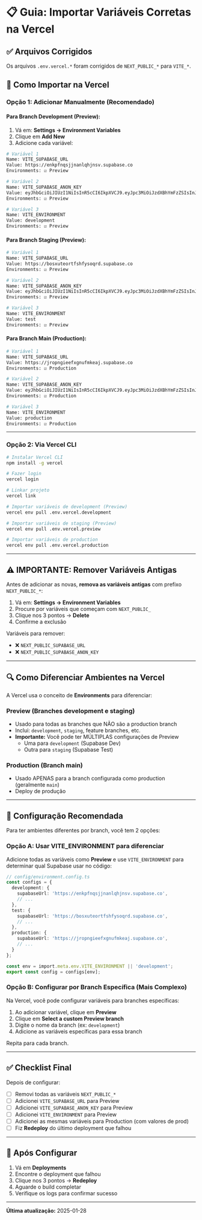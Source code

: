 # 📋 Guia: Importar Variáveis Corretas na Vercel

## ✅ Arquivos Corrigidos

Os arquivos `.env.vercel.*` foram corrigidos de `NEXT_PUBLIC_*` para `VITE_*`.

## 🎯 Como Importar na Vercel

### Opção 1: Adicionar Manualmente (Recomendado)

#### Para Branch Development (Preview):

1. Vá em: **Settings → Environment Variables**
2. Clique em **Add New**
3. Adicione cada variável:

```bash
# Variável 1
Name: VITE_SUPABASE_URL
Value: https://enkpfnqsjjnanlqhjnsv.supabase.co
Environments: ☑️ Preview

# Variável 2
Name: VITE_SUPABASE_ANON_KEY
Value: eyJhbGciOiJIUzI1NiIsInR5cCI6IkpXVCJ9.eyJpc3MiOiJzdXBhYmFzZSIsInJlZiI6ImVua3BmbnFzampuYW5scWhqbnN2Iiwicm9sZSI6ImFub24iLCJpYXQiOjE3NjA1NjcyODAsImV4cCI6MjA3NjE0MzI4MH0.WwYOmV_jXBsrZ74GWw9xuSzRC1vf1k39DAHjY1EI1hE
Environments: ☑️ Preview

# Variável 3
Name: VITE_ENVIRONMENT
Value: development
Environments: ☑️ Preview
```

#### Para Branch Staging (Preview):

```bash
# Variável 1
Name: VITE_SUPABASE_URL
Value: https://bosxuteortfshfysoqrd.supabase.co
Environments: ☑️ Preview

# Variável 2
Name: VITE_SUPABASE_ANON_KEY
Value: eyJhbGciOiJIUzI1NiIsInR5cCI6IkpXVCJ9.eyJpc3MiOiJzdXBhYmFzZSIsInJlZiI6ImJvc3h1dGVvcnRmc2hmeXNvcXJkIiwicm9sZSI6ImFub24iLCJpYXQiOjE3NjA0ODk4MzQsImV4cCI6MjA3NjA2NTgzNH0.-y6cd1ZIfqhtnr12Cf1Fx9guC_1EMtxfHKvwiGV4z2w
Environments: ☑️ Preview

# Variável 3
Name: VITE_ENVIRONMENT
Value: test
Environments: ☑️ Preview
```

#### Para Branch Main (Production):

```bash
# Variável 1
Name: VITE_SUPABASE_URL
Value: https://jropngieefxgnufmkeaj.supabase.co
Environments: ☑️ Production

# Variável 2
Name: VITE_SUPABASE_ANON_KEY
Value: eyJhbGciOiJIUzI1NiIsInR5cCI6IkpXVCJ9.eyJpc3MiOiJzdXBhYmFzZSIsInJlZiI6Impyb3BuZ2llZWZ4Z251Zm1rZWFqIiwicm9sZSI6ImFub24iLCJpYXQiOjE3NjE1MjkyNzAsImV4cCI6MjA3NzEwNTI3MH0.7dFi7kNVRxOla1HycbRZwWvhDfgFQuZoyz_kJBaxF4E
Environments: ☑️ Production

# Variável 3
Name: VITE_ENVIRONMENT
Value: production
Environments: ☑️ Production
```

---

### Opção 2: Via Vercel CLI

```bash
# Instalar Vercel CLI
npm install -g vercel

# Fazer login
vercel login

# Linkar projeto
vercel link

# Importar variáveis de development (Preview)
vercel env pull .env.vercel.development

# Importar variáveis de staging (Preview)
vercel env pull .env.vercel.preview

# Importar variáveis de production
vercel env pull .env.vercel.production
```

---

## ⚠️ IMPORTANTE: Remover Variáveis Antigas

Antes de adicionar as novas, **remova as variáveis antigas** com prefixo `NEXT_PUBLIC_*`:

1. Vá em: **Settings → Environment Variables**
2. Procure por variáveis que começam com `NEXT_PUBLIC_`
3. Clique nos 3 pontos → **Delete**
4. Confirme a exclusão

Variáveis para remover:
- ❌ `NEXT_PUBLIC_SUPABASE_URL`
- ❌ `NEXT_PUBLIC_SUPABASE_ANON_KEY`

---

## 🔍 Como Diferenciar Ambientes na Vercel

A Vercel usa o conceito de **Environments** para diferenciar:

### Preview (Branches development e staging)
- Usado para todas as branches que NÃO são a production branch
- Inclui: `development`, `staging`, feature branches, etc.
- **Importante:** Você pode ter MÚLTIPLAS configurações de Preview
  - Uma para `development` (Supabase Dev)
  - Outra para `staging` (Supabase Test)

### Production (Branch main)
- Usado APENAS para a branch configurada como production (geralmente `main`)
- Deploy de produção

---

## 🎯 Configuração Recomendada

Para ter ambientes diferentes por branch, você tem 2 opções:

### Opção A: Usar VITE_ENVIRONMENT para diferenciar

Adicione todas as variáveis como **Preview** e use `VITE_ENVIRONMENT` para determinar qual Supabase usar no código:

```typescript
// config/environment.config.ts
const configs = {
  development: {
    supabaseUrl: 'https://enkpfnqsjjnanlqhjnsv.supabase.co',
    // ...
  },
  test: {
    supabaseUrl: 'https://bosxuteortfshfysoqrd.supabase.co',
    // ...
  },
  production: {
    supabaseUrl: 'https://jropngieefxgnufmkeaj.supabase.co',
    // ...
  }
};

const env = import.meta.env.VITE_ENVIRONMENT || 'development';
export const config = configs[env];
```

### Opção B: Configurar por Branch Específica (Mais Complexo)

Na Vercel, você pode configurar variáveis para branches específicas:

1. Ao adicionar variável, clique em **Preview**
2. Clique em **Select a custom Preview branch**
3. Digite o nome da branch (ex: `development`)
4. Adicione as variáveis específicas para essa branch

Repita para cada branch.

---

## ✅ Checklist Final

Depois de configurar:

- [ ] Removi todas as variáveis `NEXT_PUBLIC_*`
- [ ] Adicionei `VITE_SUPABASE_URL` para Preview
- [ ] Adicionei `VITE_SUPABASE_ANON_KEY` para Preview
- [ ] Adicionei `VITE_ENVIRONMENT` para Preview
- [ ] Adicionei as mesmas variáveis para Production (com valores de prod)
- [ ] Fiz **Redeploy** do último deployment que falhou

---

## 🚀 Após Configurar

1. Vá em **Deployments**
2. Encontre o deployment que falhou
3. Clique nos 3 pontos → **Redeploy**
4. Aguarde o build completar
5. Verifique os logs para confirmar sucesso

---

**Última atualização:** 2025-01-28
